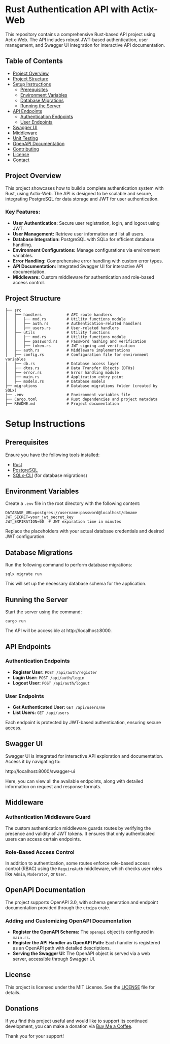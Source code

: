 # Rust Authentication API with Actix-Web

This repository contains a comprehensive Rust-based API project using Actix-Web. The API includes robust JWT-based authentication, user management, and Swagger UI integration for interactive API documentation.

## Table of Contents

- [Project Overview](#project-overview)
- [Project Structure](#project-structure)
- [Setup Instructions](#setup-instructions)
  - [Prerequisites](#prerequisites)
  - [Environment Variables](#environment-variables)
  - [Database Migrations](#database-migrations)
  - [Running the Server](#running-the-server)
- [API Endpoints](#api-endpoints)
  - [Authentication Endpoints](#authentication-endpoints)
  - [User Endpoints](#user-endpoints)
- [Swagger UI](#swagger-ui)
- [Middleware](#middleware)
- [Unit Testing](#unit-testing)
- [OpenAPI Documentation](#openapi-documentation)
- [Contributing](#contributing)
- [License](#license)
- [Contact](#contact)

## Project Overview

This project showcases how to build a complete authentication system with Rust, using Actix-Web. The API is designed to be scalable and secure, integrating PostgreSQL for data storage and JWT for user authentication.

### Key Features:

- **User Authentication:** Secure user registration, login, and logout using JWT.
- **User Management:** Retrieve user information and list all users.
- **Database Integration:** PostgreSQL with SQLx for efficient database handling.
- **Environment Configurations:** Manage configurations via environment variables.
- **Error Handling:** Comprehensive error handling with custom error types.
- **API Documentation:** Integrated Swagger UI for interactive API documentation.
- **Middleware:** Custom middleware for authentication and role-based access control.

## Project Structure

```plaintext
├── src
│   ├── handlers           # API route handlers
│   │   ├── mod.rs         # Utility functions module
│   │   ├── auth.rs        # Authentication-related handlers
│   │   ├── users.rs       # User-related handlers
│   ├── utils              # Utility functions
│   │   ├── mod.rs         # Utility functions module
│   │   ├── password.rs    # Password hashing and verification
│   │   ├── token.rs       # JWT signing and verification
│   ├── auth.rs            # Middleware implementations
│   ├── config.rs          # Configuration file for environment variables
│   ├── db.rs              # Database access layer
│   ├── dtos.rs            # Data Transfer Objects (DTOs)
│   ├── error.rs           # Error handling module
│   ├── main.rs            # Application entry point
│   ├── models.rs          # Database models
├── migrations             # Database migrations folder (created by SQLx)
├── .env                   # Environment variables file
├── Cargo.toml             # Rust dependencies and project metadata
├── README.md              # Project documentation
```

# Setup Instructions

## Prerequisites

Ensure you have the following tools installed:

- [Rust](https://www.rust-lang.org/tools/install)
- [PostgreSQL](https://www.postgresql.org/download/)
- [SQLx-CLI](https://github.com/launchbadge/sqlx/tree/master/sqlx-cli) (for database migrations)

## Environment Variables

Create a `.env` file in the root directory with the following content:

    DATABASE_URL=postgres://username:password@localhost/dbname
    JWT_SECRET=your_jwt_secret_key
    JWT_EXPIRATION=60  # JWT expiration time in minutes

Replace the placeholders with your actual database credentials and desired JWT configuration.

## Database Migrations

Run the following command to perform database migrations:

    sqlx migrate run

This will set up the necessary database schema for the application.

## Running the Server

Start the server using the command:

    cargo run
    
The API will be accessible at http://localhost:8000.

## API Endpoints

### Authentication Endpoints

- **Register User:** `POST /api/auth/register`
- **Login User:** `POST /api/auth/login`
- **Logout User:** `POST /api/auth/logout`

### User Endpoints

- **Get Authenticated User:** `GET /api/users/me`
- **List Users:** `GET /api/users`

Each endpoint is protected by JWT-based authentication, ensuring secure access.

## Swagger UI

Swagger UI is integrated for interactive API exploration and documentation. Access it by navigating to:

http://localhost:8000/swagger-ui

Here, you can view all the available endpoints, along with detailed information on request and response formats.

## Middleware

### Authentication Middleware Guard

The custom authentication middleware guards routes by verifying the presence and validity of JWT tokens. It ensures that only authenticated users can access certain endpoints.

### Role-Based Access Control

In addition to authentication, some routes enforce role-based access control (RBAC) using the `RequireAuth` middleware, which checks user roles like `Admin`, `Moderator`, or `User`.

## OpenAPI Documentation

The project supports OpenAPI 3.0, with schema generation and endpoint documentation provided through the `utoipa` crate.

### Adding and Customizing OpenAPI Documentation

- **Register the OpenAPI Schema:** The `openapi` object is configured in `main.rs`.
- **Register the API Handler as OpenAPI Path:** Each handler is registered as an OpenAPI path with detailed descriptions.
- **Serving the Swagger UI:** The OpenAPI object is served via a web server, accessible through Swagger UI.

## License

This project is licensed under the MIT License. See the [LICENSE](LICENSE) file for details.

## Donations

If you find this project useful and would like to support its continued development, you can make a donation via [Buy Me a Coffee](https://buymeacoffee.com/aarambhdevhub).

Thank you for your support!
